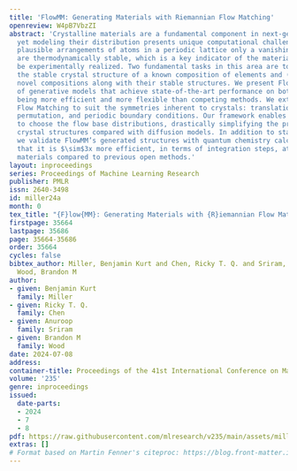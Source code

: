 ```yaml
---
title: 'FlowMM: Generating Materials with Riemannian Flow Matching'
openreview: W4pB7VbzZI
abstract: 'Crystalline materials are a fundamental component in next-generation technologies,
  yet modeling their distribution presents unique computational challenges. Of the
  plausible arrangements of atoms in a periodic lattice only a vanishingly small percentage
  are thermodynamically stable, which is a key indicator of the materials that can
  be experimentally realized. Two fundamental tasks in this area are to (a) predict
  the stable crystal structure of a known composition of elements and (b) propose
  novel compositions along with their stable structures. We present FlowMM, a pair
  of generative models that achieve state-of-the-art performance on both tasks while
  being more efficient and more flexible than competing methods. We extend Riemannian
  Flow Matching to suit the symmetries inherent to crystals: translation, rotation,
  permutation, and periodic boundary conditions. Our framework enables the freedom
  to choose the flow base distributions, drastically simplifying the problem of learning
  crystal structures compared with diffusion models. In addition to standard benchmarks,
  we validate FlowMM’s generated structures with quantum chemistry calculations, demonstrating
  that it is $\sim$3x more efficient, in terms of integration steps, at finding stable
  materials compared to previous open methods.'
layout: inproceedings
series: Proceedings of Machine Learning Research
publisher: PMLR
issn: 2640-3498
id: miller24a
month: 0
tex_title: "{F}low{MM}: Generating Materials with {R}iemannian Flow Matching"
firstpage: 35664
lastpage: 35686
page: 35664-35686
order: 35664
cycles: false
bibtex_author: Miller, Benjamin Kurt and Chen, Ricky T. Q. and Sriram, Anuroop and
  Wood, Brandon M
author:
- given: Benjamin Kurt
  family: Miller
- given: Ricky T. Q.
  family: Chen
- given: Anuroop
  family: Sriram
- given: Brandon M
  family: Wood
date: 2024-07-08
address:
container-title: Proceedings of the 41st International Conference on Machine Learning
volume: '235'
genre: inproceedings
issued:
  date-parts:
  - 2024
  - 7
  - 8
pdf: https://raw.githubusercontent.com/mlresearch/v235/main/assets/miller24a/miller24a.pdf
extras: []
# Format based on Martin Fenner's citeproc: https://blog.front-matter.io/posts/citeproc-yaml-for-bibliographies/
---
```

